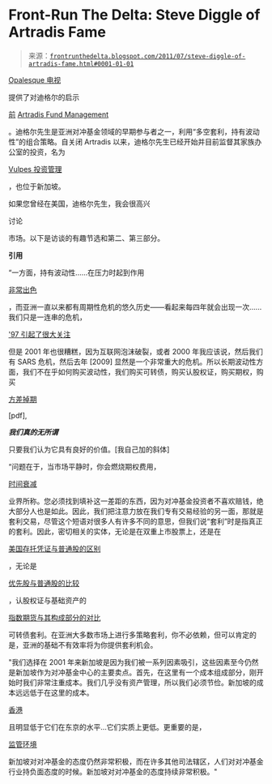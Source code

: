 <!--yml

类别: 未分类

日期: 2024-05-12 23:36:14

-->

# Front-Run The Delta: Steve Diggle of Artradis Fame

> 来源：[`frontrunthedelta.blogspot.com/2011/07/steve-diggle-of-artradis-fame.html#0001-01-01`](https://frontrunthedelta.blogspot.com/2011/07/steve-diggle-of-artradis-fame.html#0001-01-01)

[Opalesque 电视](http://www.opalesque.tv/index.php)

提供了对迪格尔的启示

[前](http://www.bloomberg.com/news/2011-01-25/artradis-hedge-fund-to-shut-after-losses-co-founder-diggle-plans-new-firm.html) [Artradis Fund Management](http://www.artradis.com/Home.htm)

。迪格尔先生是亚洲对冲基金领域的早期参与者之一，利用“多空套利，持有波动性”的组合策略。自关闭 Artradis 以来，迪格尔先生已经开始并目前监督其家族办公室的投资，名为

[Vulpes 投资管理](http://www.vulpesinvest.com/)

，也位于新加坡。

如果您曾经在美国，迪格尔先生，我会很高兴

讨论

市场。以下是访谈的有趣节选和第二、第三部分。

**引用**

“一方面，持有波动性......在压力时起到作用

[非常出色](http://www.bloomberg.com/apps/news?pid=newsarchive&sid=aL_wJwPGiqoM)

，而亚洲一直以来都有周期性危机的悠久历史——看起来每四年就会出现一次......我们只是一连串的危机，

['97 引起了很大关注](http://en.wikipedia.org/wiki/1997_Asian_financial_crisis)

但是 2001 年也很糟糕，因为互联网泡沫破裂，或者 2000 年我应该说，然后我们有 SARS 危机，然后去年 [2009] 显然是一个非常重大的危机。所以长期波动性方面，我们不在乎如何购买波动性，我们购买可转债，购买认股权证，购买期权，购买

[方差掉期](http://www.ederman.com/new/docs/gs-volatility_swaps.pdf)

[pdf],

***我们真的无所谓***

只要我们认为它具有良好的价值。[我自己加的斜体]

“问题在于，当市场平静时，你会燃烧期权费用，

[时间衰减](http://www.optiontradingtips.com/greeks/theta.html)

业界所称。您必须找到填补这一差距的东西，因为对冲基金投资者不喜欢赔钱，绝大部分人也是如此。因此，我们把注意力放在我们专有交易经验的另一面，那就是套利交易，尽管这个短语对很多人有许多不同的意思，但我们说“套利”时是指真正的套利。因此，密切相关的实体，无论是在双重上市股票上，还是在

[美国存托凭证与普通股的区别](http://frontrunthedelta.blogspot.com/search/label/adr%20arbitrage)

，无论是

[优先股与普通股的比较](http://frontrunthedelta.blogspot.com/2012/01/ericsson-usd-sek-and-eur.html)

，认股权证与基础资产的

[指数期货与其构成部分的对比](http://frontrunthedelta.blogspot.com/2011/06/index-arbitrage-for-do-it-yourselfer.html)

可转债套利。在亚洲大多数市场上进行多策略套利，你不必依赖，但可以肯定的是，亚洲的基础不有效率将为你提供套利机会。

"我们选择在 2001 年来新加坡是因为我们被一系列因素吸引，这些因素至今仍然是新加坡作为对冲基金中心的主要卖点。首先，在这里有一个成本组成部分，刚开始时我们非常注重成本。我们几乎没有资产管理，所以我们必须节俭。新加坡的成本远远低于在这里的成本。

[香港](http://www.thehedgefundjournal.com/magazine/200711/technical/a-comparison-between-hong-kong-singapore-and-china.php)

且明显低于它们在东京的水平...它们实质上更低。更重要的是，

[监管环境](http://www.singaporestartup.com/singapores-regulatory-environment-most-conducive-for-financial-institutions-in-asia-pacific-2128)

新加坡对对冲基金的态度仍然非常积极，而在许多其他司法辖区，人们对对冲基金行业持负面态度的时候。新加坡对对冲基金的态度持续非常积极。"

